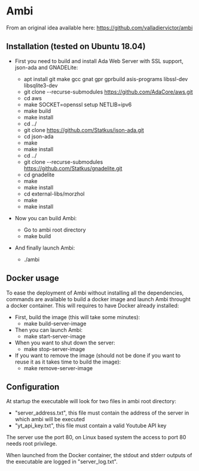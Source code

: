 # Ambi

From an original idea available here: https://github.com/valladiervictor/ambi

## Installation (tested on Ubuntu 18.04)

- First you need to build and install Ada Web Server with SSL support, json-ada and GNADELite:
  - apt install git make gcc gnat gpr gprbuild asis-programs libssl-dev libsqlite3-dev
  - git clone --recurse-submodules https://github.com/AdaCore/aws.git
  - cd aws
  - make SOCKET=openssl setup NETLIB=ipv6
  - make build
  - make install
  - cd ../
  - git clone https://github.com/Statkus/json-ada.git
  - cd json-ada
  - make
  - make install
  - cd ../
  - git clone --recurse-submodules https://github.com/Statkus/gnadelite.git
  - cd gnadelite
  - make
  - make install
  - cd external-libs/morzhol
  - make
  - make install

- Now you can build Ambi:
  - Go to ambi root directory
  - make build

- And finally launch Ambi:
  - ./ambi

## Docker usage

To ease the deployment of Ambi without installing all the dependencies, commands are available to build a docker image and launch Ambi throught a docker container. This will requires to have Docker already installed:
- First, build the image (this will take some minutes):
  - make build-server-image
- Then you can launch Ambi:
  - make start-server-image
- When you want to shut down the server:
  - make stop-server-image
- If you want to remove the image (should not be done if you want to reuse it as it takes time to build the image):
  - make remove-server-image

## Configuration

At startup the executable will look for two files in ambi root directory:
- "server_address.txt", this file must contain the address of the server in which ambi will be executed
- "yt_api_key.txt", this file must contain a valid Youtube API key

The server use the port 80, on Linux based system the access to port 80 needs root privilege.

When launched from the Docker container, the stdout and stderr outputs of the executable are logged in "server_log.txt".
